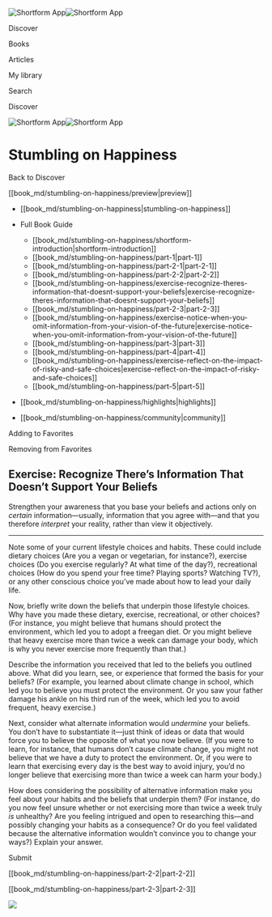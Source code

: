 ![Shortform App](/img/logo.36a2399e.svg)![Shortform App](/img/logo-dark.70c1b072.svg)

Discover

Books

Articles

My library

Search

Discover

![Shortform App](/img/logo.36a2399e.svg)![Shortform App](/img/logo-dark.70c1b072.svg)

# Stumbling on Happiness

Back to Discover

[[book_md/stumbling-on-happiness/preview|preview]]

  * [[book_md/stumbling-on-happiness|stumbling-on-happiness]]
  * Full Book Guide

    * [[book_md/stumbling-on-happiness/shortform-introduction|shortform-introduction]]
    * [[book_md/stumbling-on-happiness/part-1|part-1]]
    * [[book_md/stumbling-on-happiness/part-2-1|part-2-1]]
    * [[book_md/stumbling-on-happiness/part-2-2|part-2-2]]
    * [[book_md/stumbling-on-happiness/exercise-recognize-theres-information-that-doesnt-support-your-beliefs|exercise-recognize-theres-information-that-doesnt-support-your-beliefs]]
    * [[book_md/stumbling-on-happiness/part-2-3|part-2-3]]
    * [[book_md/stumbling-on-happiness/exercise-notice-when-you-omit-information-from-your-vision-of-the-future|exercise-notice-when-you-omit-information-from-your-vision-of-the-future]]
    * [[book_md/stumbling-on-happiness/part-3|part-3]]
    * [[book_md/stumbling-on-happiness/part-4|part-4]]
    * [[book_md/stumbling-on-happiness/exercise-reflect-on-the-impact-of-risky-and-safe-choices|exercise-reflect-on-the-impact-of-risky-and-safe-choices]]
    * [[book_md/stumbling-on-happiness/part-5|part-5]]
  * [[book_md/stumbling-on-happiness/highlights|highlights]]
  * [[book_md/stumbling-on-happiness/community|community]]



Adding to Favorites 

Removing from Favorites 

## Exercise: Recognize There’s Information That Doesn’t Support Your Beliefs

Strengthen your awareness that you base your beliefs and actions only on _certain_ information—usually, information that you agree with—and that you therefore _interpret_ your reality, rather than view it objectively.

* * *

Note some of your current lifestyle choices and habits. These could include dietary choices (Are you a vegan or vegetarian, for instance?), exercise choices (Do you exercise regularly? At what time of the day?), recreational choices (How do you spend your free time? Playing sports? Watching TV?), or any other conscious choice you’ve made about how to lead your daily life.

Now, briefly write down the beliefs that underpin those lifestyle choices. Why have you made these dietary, exercise, recreational, or other choices? (For instance, you might believe that humans should protect the environment, which led you to adopt a freegan diet. Or you might believe that heavy exercise more than twice a week can damage your body, which is why you never exercise more frequently than that.)

Describe the information you received that led to the beliefs you outlined above. What did you learn, see, or experience that formed the basis for your beliefs? (For example, you learned about climate change in school, which led you to believe you must protect the environment. Or you saw your father damage his ankle on his third run of the week, which led you to avoid frequent, heavy exercise.)

Next, consider what alternate information would _undermine_ your beliefs. You don’t have to substantiate it—just think of ideas or data that would force you to believe the opposite of what you now believe. (If you were to learn, for instance, that humans don’t cause climate change, you might not believe that we have a duty to protect the environment. Or, if you were to learn that exercising every day is the best way to avoid injury, you’d no longer believe that exercising more than twice a week can harm your body.)

How does considering the possibility of alternative information make you feel about your habits and the beliefs that underpin them? (For instance, do you now feel unsure whether or not exercising more than twice a week truly _is_ unhealthy? Are you feeling intrigued and open to researching this—and possibly changing your habits as a consequence? Or do you feel validated because the alternative information wouldn’t convince you to change your ways?) Explain your answer.

Submit 

[[book_md/stumbling-on-happiness/part-2-2|part-2-2]]

[[book_md/stumbling-on-happiness/part-2-3|part-2-3]]

![](https://bat.bing.com/action/0?ti=56018282&Ver=2&mid=0f107f45-06aa-4832-a99c-eccc18d2fa40&sid=f30c5e70639211ee87d33f0876d93783&vid=f30c9700639211eeb3a75d830392c94f&vids=0&msclkid=N&pi=0&lg=en-US&sw=800&sh=600&sc=24&nwd=1&tl=Shortform%20%7C%20Book&p=https%3A%2F%2Fwww.shortform.com%2Fapp%2Fbook%2Fstumbling-on-happiness%2Fexercise-recognize-theres-information-that-doesnt-support-your-beliefs&r=&lt=566&evt=pageLoad&sv=1&rn=944690)
